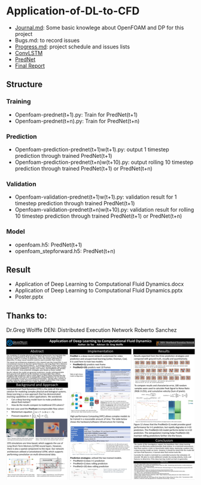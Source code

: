# Application-of-DL-to-CFD
* [Journal.md](https://github.com/neoaksa/Application-of-DL-to-CFD/blob/master/Journal.md): Some basic knowlege about OpenFOAM and DP for this project
* Bugs.md: to record issues
* [Progress.md](https://github.com/neoaksa/Application-of-DL-to-CFD/blob/master/Progress.md): project schedule and issues lists
* [ConvLSTM](https://www.jie-tao.com/convolutional-lstm/)
* [PredNet](https://coxlab.github.io/prednet/)
* [Final Report](https://github.com/neoaksa/Application-of-DL-to-CFD/blob/master/Application%20of%20Deep%20Learning%20to%20CFD.pdf)

## Structure
### Training
* Openfoam-prednet(t+1).py: Train for PredNet(t+1)
* Openfoam-prednet(t+n).py: Train for PredNet(t+n)

### Prediction
* Openfoam-prediction-prednet(t+1)w(t+1).py: output 1 timestep prediction through trained PredNet(t+1)
* Openfoam-prediction-prednet(t+n)w(t+10).py: output rolling 10 timestep prediction through trained PredNet(t+1) or PredNet(t+n)

### Validation
* Openfoam-validation-prednet(t+1)w(t+1).py: validation result for 1 timestep prediction through trained PredNet(t+1)
* Openfoam-validation-prednet(t+n)w(t+10).py: validation result for rolling 10 timestep prediction through trained PredNet(t+1) or PredNet(t+n)

### Model
* openfoam.h5: PredNet(t+1) 
* openfoam_stepforward.h5: PredNet(t+n)

## Result
* Application of Deep Learning to Computational Fluid Dynamics.docx
* Application of Deep Learning to Computational Fluid Dynamics.pptx
* Poster.pptx

## Thanks to:
Dr.Greg Wolffe
DEN: Distributed Execution Network
Roberto Sanchez

![poster](/Poster.jpg)
